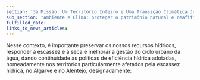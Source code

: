 ```yaml
---
section: '3a Missão: Um Território Inteiro e Uma Transição Climática Justa'
sub_section: "Ambiente e Clima: proteger o património natural e reafifirmar a liderança na redução de emissões"
fulfilled_date:
links_to_news_articles:
---
```


Nesse contexto, é importante preservar os nossos recursos hídricos, responder à escassez e à seca e melhorar a gestão do ciclo urbano da água, dando continuidade às políticas de eficiência hídrica adotadas, nomeadamente nos territórios particularmente afetados pela escassez hídrica, no Algarve e no Alentejo, designadamente: